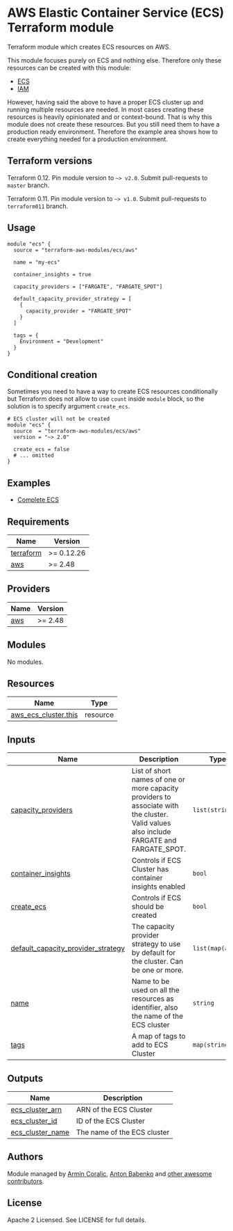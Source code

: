 # AWS Elastic Container Service (ECS) Terraform module

Terraform module which creates ECS resources on AWS.

This module focuses purely on ECS and nothing else. Therefore only these resources can be created with this module:

* [ECS](https://www.terraform.io/docs/providers/aws/r/ecs_cluster.html)
* [IAM](https://www.terraform.io/docs/providers/aws/r/iam_instance_profile.html)

However, having said the above to have a proper ECS cluster up and running multiple resources are needed. In most cases creating these resources is heavily opinionated and or context-bound. That is why this module does not create these resources. But you still need them to have a production ready environment. Therefore the example area shows how to create everything needed for a production environment.

## Terraform versions

Terraform 0.12. Pin module version to `~> v2.0`. Submit pull-requests to `master` branch.

Terraform 0.11. Pin module version to `~> v1.0`. Submit pull-requests to `terraform011` branch.

## Usage

```hcl
module "ecs" {
  source = "terraform-aws-modules/ecs/aws"

  name = "my-ecs"

  container_insights = true

  capacity_providers = ["FARGATE", "FARGATE_SPOT"]

  default_capacity_provider_strategy = [
    {
      capacity_provider = "FARGATE_SPOT"
    }
  ]

  tags = {
    Environment = "Development"
  }
}
```

## Conditional creation

Sometimes you need to have a way to create ECS resources conditionally but Terraform does not allow to use `count` inside `module` block, so the solution is to specify argument `create_ecs`.

```hcl
# ECS cluster will not be created
module "ecs" {
  source  = "terraform-aws-modules/ecs/aws"
  version = "~> 2.0"

  create_ecs = false
  # ... omitted
}
```

## Examples

* [Complete ECS](https://github.com/terraform-aws-modules/terraform-aws-ecs/tree/master/examples/complete-ecs)

<!-- BEGINNING OF PRE-COMMIT-TERRAFORM DOCS HOOK -->
## Requirements

| Name | Version |
|------|---------|
| <a name="requirement_terraform"></a> [terraform](#requirement\_terraform) | >= 0.12.26 |
| <a name="requirement_aws"></a> [aws](#requirement\_aws) | >= 2.48 |

## Providers

| Name | Version |
|------|---------|
| <a name="provider_aws"></a> [aws](#provider\_aws) | >= 2.48 |

## Modules

No modules.

## Resources

| Name | Type |
|------|------|
| [aws_ecs_cluster.this](https://registry.terraform.io/providers/hashicorp/aws/latest/docs/resources/ecs_cluster) | resource |

## Inputs

| Name | Description | Type | Default | Required |
|------|-------------|------|---------|:--------:|
| <a name="input_capacity_providers"></a> [capacity\_providers](#input\_capacity\_providers) | List of short names of one or more capacity providers to associate with the cluster. Valid values also include FARGATE and FARGATE\_SPOT. | `list(string)` | `[]` | no |
| <a name="input_container_insights"></a> [container\_insights](#input\_container\_insights) | Controls if ECS Cluster has container insights enabled | `bool` | `false` | no |
| <a name="input_create_ecs"></a> [create\_ecs](#input\_create\_ecs) | Controls if ECS should be created | `bool` | `true` | no |
| <a name="input_default_capacity_provider_strategy"></a> [default\_capacity\_provider\_strategy](#input\_default\_capacity\_provider\_strategy) | The capacity provider strategy to use by default for the cluster. Can be one or more. | `list(map(any))` | `[]` | no |
| <a name="input_name"></a> [name](#input\_name) | Name to be used on all the resources as identifier, also the name of the ECS cluster | `string` | `null` | no |
| <a name="input_tags"></a> [tags](#input\_tags) | A map of tags to add to ECS Cluster | `map(string)` | `{}` | no |

## Outputs

| Name | Description |
|------|-------------|
| <a name="output_ecs_cluster_arn"></a> [ecs\_cluster\_arn](#output\_ecs\_cluster\_arn) | ARN of the ECS Cluster |
| <a name="output_ecs_cluster_id"></a> [ecs\_cluster\_id](#output\_ecs\_cluster\_id) | ID of the ECS Cluster |
| <a name="output_ecs_cluster_name"></a> [ecs\_cluster\_name](#output\_ecs\_cluster\_name) | The name of the ECS cluster |
<!-- END OF PRE-COMMIT-TERRAFORM DOCS HOOK -->

## Authors

Module managed by [Armin Coralic](https://github.com/arminc), [Anton Babenko](https://github.com/antonbabenko) and [other awesome contributors](https://github.com/terraform-aws-modules/terraform-aws-ecs/graphs/contributors).

## License

Apache 2 Licensed. See LICENSE for full details.
